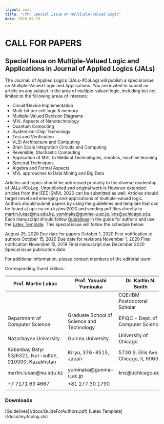 ```yaml
---
layout: post
title: "CfP: Special Issue on Multiuple-Valued Logic"
date: 2020-06-15
---
```

<h1>CALL FOR PAPERS</h1>

<h2>Special Issue on Multiple-Valued Logic and Applications in Journal of Applied Logics  (JALs)</h2>



The JournaL of Applied Logics (JALs-ifCoLog) will publish a special issue on Multiple-Valued Logic and Applications. You are invited to submit an article on any subject in the area of multiple-valued logic, including but not limited to the following areas of interests:

- Circuit/Device Implementation    
- Multi-bit per cell logic & memory
- Multiple-Valued Decision Diagrams
- MVL Aspects of Nanotechnology
- Quantum Computing
- System-on-Chip Technology
- Test and Verification
- VLSI Architecture and Computing
- Brain Scale Integration Circuits and Computing
- Reversible, Stochastic Computing
- Application of MVL to Medical Technologies, robotics, machine learning
- Spectral Techniques
- Algebra and Formal Aspects
- MVL approaches to Data Mining and Big Data

Articles and topics should be addressed primarily to the diverse readership of JALs-ifCoLog. Unpublished and original work is However extended articles from the IEEE ISMVL 2020 can be submitted as well. Articles should target novel and emerging end-applications of multiple-valued logic. Authors should submit papers by using the guidelines and template that can be found at npc.nu.edu.kz/mvl2020 and sending pdf files directly to martin.lukac@nu.edu.kz, yuminaka@gunma-u.ac.jp, kns@uchicago.edu. Each manuscript should follow [Guidelines](/docs/GuideForAuthors.pdf) in the guide for authors and use the [Latex Template](/docs/myifcolog.cls). This special issue will follow the schedule below:


August 25, 2020
Due date for papers 
October 1, 2020
First notification to authors
October 15, 2020
Due date for revisions
November 1, 2020
Final notification
November 15, 2019
Final manuscript due
December 2020    
Special issue publication date 


For additional information, please contact members of the editorial team:

Corresponding Guest Editors:

<table>
<colgroup>
<col width="33%" />
<col width="33%" />
<col width="33%" />
</colgroup>
<thead>
<tr class="header">
<th>Prof. Martin Lukac</th>
<th>Prof. Yasushi Yuminaka</th>
<th>Dr. Kaitlin N. Smith</th>
</tr>
</thead>
<tbody>
<tr>
<td markdown="span"></td>
<td markdown="span"></td>
<td markdown="span">CQE/IBM Postdoctoral Scholar</td>
</tr>
<tr>
<td markdown="span">Department of Computer Science</td>
<td markdown="span">Graduate School of Science and Technology</td>
<td markdown="span">EPiQC - Dept. of Computer Science</td>
</tr>
<tr>
<td markdown="span">Nazarbayev University</td>
<td markdown="span">Gunma University</td>
<td markdown="span">University of Chicago</td>
</tr>
<tr>
<td markdown="span">Kabanbay Batyr 53/6321, Nur-sultan, 010000, Kazakhstan</td>
<td markdown="span">Kiryu, 376-8515, Japan</td>
<td markdown="span">5730 S. Ellis Ave., Chicago, IL 60637</td>
</tr>
<tr>
<td markdown="span">martin.lukac@nu.edu.kz</td>
<td markdown="span">yuminaka@gunma-u.ac.jp</td>
<td markdown="span">kns@uchicago.edu</td>
</tr>
<tr>
<td markdown="span">+7 7171 69 4667</td>
<td markdown="span">+81 277 30 1790</td>
<td markdown="span"></td>
</tr>
<tr>
<td markdown="span"></td>
<td markdown="span"></td>
<td markdown="span"></td>
</tr>
</tbody>
</table>

<h3> Downloads</h3>
[Guidelines](/docs/GuideForAuthors.pdf)
[Latex Template](/docs/myifcolog.cls)
